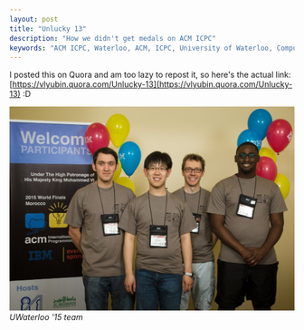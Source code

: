 ```yaml
---
layout: post
title: "Unlucky 13"
description: "How we didn't get medals on ACM ICPC"
keywords: "ACM ICPC, Waterloo, ACM, ICPC, University of Waterloo, Computer Science"
---
```


I posted this on Quora and am too lazy to repost it, so here's the actual link: [https://vlyubin.quora.com/Unlucky-13](https://vlyubin.quora.com/Unlucky-13) :D

![](/assets/images/acm.jpeg)
*UWaterloo '15 team*
